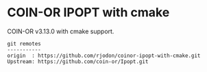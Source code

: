 COIN-OR IPOPT with cmake
========================

COIN-OR v3.13.0 with cmake support.

```
git remotes
-----------
origin  : https://github.com/rjodon/coinor-ipopt-with-cmake.git
Upstream: https://github.com/coin-or/Ipopt.git
```
